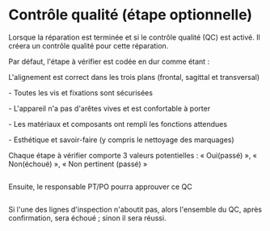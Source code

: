 # Contrôle qualité (étape optionnelle)

Lorsque la réparation est terminée et si le contrôle qualité (QC) est activé. Il créera un contrôle qualité pour cette réparation.&#x20;

Par défaut, l'étape à vérifier est codée en dur comme étant :

&#x20;L'alignement est correct dans les trois plans (frontal, sagittal et transversal)

\- Toutes les vis et fixations sont sécurisées

\- L'appareil n'a pas d'arêtes vives et est confortable à porter&#x20;

\- Les matériaux et composants ont rempli les fonctions attendues

\- Esthétique et savoir-faire (y compris le nettoyage des marquages)

Chaque étape à vérifier comporte 3 valeurs potentielles : « Oui(passé) », « Non(échoué) », « Non pertinent (passé) »

<figure><img src="https://2479359880-files.gitbook.io/~/files/v0/b/gitbook-x-prod.appspot.com/o/spaces%2FnTWGcVv7ikvz7HIC0Dby%2Fuploads%2FzcLZXhJfzKfd4bSqkScn%2Fimage.png?alt=media&#x26;token=37d14f6d-be4b-4403-89fa-eabb06cd1b46" alt=""><figcaption></figcaption></figure>

Ensuite, le responsable PT/PO pourra approuver ce QC

<figure><img src="https://2479359880-files.gitbook.io/~/files/v0/b/gitbook-x-prod.appspot.com/o/spaces%2FnTWGcVv7ikvz7HIC0Dby%2Fuploads%2FDXluF7uMXhZX0Hx2ZlJL%2Fimage.png?alt=media&#x26;token=fc8cbc89-a10a-41f0-90f0-67749480bc9d" alt=""><figcaption></figcaption></figure>

Si l'une des lignes d'inspection n'aboutit pas, alors l'ensemble du QC, après confirmation, sera échoué ; sinon il sera réussi.
